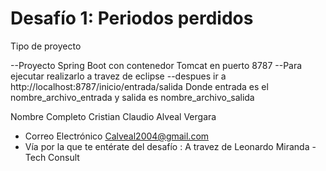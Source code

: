 

# Desafío 1: Periodos perdidos

Tipo de proyecto 

--Proyecto Spring Boot con contenedor Tomcat en puerto 8787
--Para ejecutar realizarlo a travez de eclipse 
--despues ir a http://localhost:8787/inicio/entrada/salida
    Donde entrada es el nombre_archivo_entrada y salida es nombre_archivo_salida

 Nombre Completo Cristian Claudio Alveal Vergara
   - Correo Electrónico Calveal2004@gmail.com
   - Vía por la que te entérate del desafío : A travez de Leonardo Miranda -Tech Consult	

